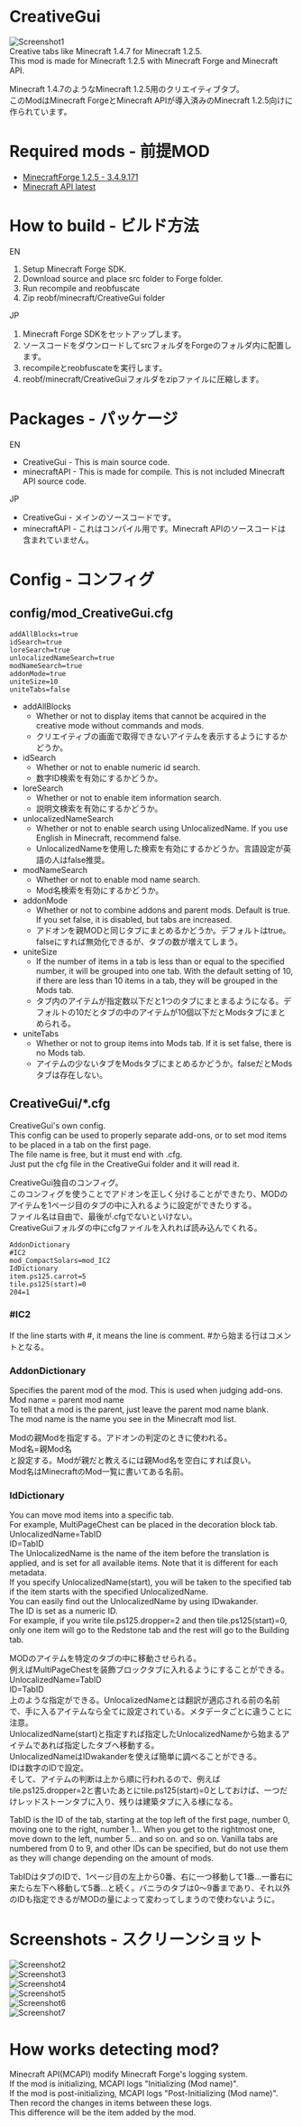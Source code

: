 # CreativeGui
![Screenshot1](screenshots/ss1.png)  
Creative tabs like Minecraft 1.4.7 for Minecraft 1.2.5.  
This mod is made for Minecraft 1.2.5 with Minecraft Forge and Minecraft API.  

Minecraft 1.4.7のようなMinecraft 1.2.5用のクリエイティブタブ。  
このModはMinecraft ForgeとMinecraft APIが導入済みのMinecraft 1.2.5向けに作られています。  

# Required mods - 前提MOD
* [MinecraftForge 1.2.5 - 3.4.9.171](https://files.minecraftforge.net/net/minecraftforge/forge/index_1.2.5.html)
* [Minecraft API latest](http://minecraft125user.nisfan.net/forum/viewtopic.php?f=11&t=133)

# How to build - ビルド方法
EN
1. Setup Minecraft Forge SDK.
1. Download source and place src folder to Forge folder.
1. Run recompile and reobfuscate
1. Zip reobf/minecraft/CreativeGui folder

JP
1. Minecraft Forge SDKをセットアップします。
1. ソースコードをダウンロードしてsrcフォルダをForgeのフォルダ内に配置します。
1. recompileとreobfuscateを実行します。
1. reobf/minecraft/CreativeGuiフォルダをzipファイルに圧縮します。

# Packages - パッケージ
EN
* CreativeGui - This is main source code.
* minecraftAPI - This is made for compile. This is not included Minecraft API source code.

JP
* CreativeGui - メインのソースコードです。
* minecraftAPI - これはコンパイル用です。Minecraft APIのソースコードは含まれていません。

# Config - コンフィグ
## config/mod_CreativeGui.cfg
```
addAllBlocks=true
idSearch=true
loreSearch=true
unlocalizedNameSearch=true
modNameSearch=true
addonMode=true
uniteSize=10
uniteTabs=false
```

* addAllBlocks
  * Whether or not to display items that cannot be acquired in the creative mode without commands and mods.
  * クリエイティブの画面で取得できないアイテムを表示するようにするかどうか。  
* idSearch
  * Whether or not to enable numeric id search.
  * 数字ID検索を有効にするかどうか。  
* loreSearch
  * Whether or not to enable item information search.
  * 説明文検索を有効にするかどうか。  
* unlocalizedNameSearch
  * Whether or not to enable search using UnlocalizedName. If you use English in Minecraft, recommend false.
  * UnlocalizedNameを使用した検索を有効にするかどうか。言語設定が英語の人はfalse推奨。  
* modNameSearch
  * Whether or not to enable mod name search.
  * Mod名検索を有効にするかどうか。  
* addonMode
  * Whether or not to combine addons and parent mods. Default is true. If you set false, it is disabled, but tabs are increased.
  * アドオンを親MODと同じタブにまとめるかどうか。デフォルトはtrue。falseにすれば無効化できるが、タブの数が増えてしまう。  
* uniteSize
  * If the number of items in a tab is less than or equal to the specified number, it will be grouped into one tab. With the default setting of 10, if there are less than 10 items in a tab, they will be grouped in the Mods tab.
  * タブ内のアイテムが指定数以下だと1つのタブにまとまるようになる。デフォルトの10だとタブの中のアイテムが10個以下だとModsタブにまとめられる。  
* uniteTabs
  * Whether or not to group items into Mods tab. If it is set false, there is no Mods tab.
  * アイテムの少ないタブをModsタブにまとめるかどうか。falseだとModsタブは存在しない。  
## CreativeGui/*.cfg
CreativeGui's own config.  
This config can be used to properly separate add-ons, or to set mod items to be placed in a tab on the first page.  
The file name is free, but it must end with .cfg.  
Just put the cfg file in the CreativeGui folder and it will read it.  

CreativeGui独自のコンフィグ。  
このコンフィグを使うことでアドオンを正しく分けることができたり、MODのアイテムを1ページ目のタブの中に入れるように設定ができたりする。  
ファイル名は自由で、最後が.cfgでないといけない。  
CreativeGuiフォルダの中にcfgファイルを入れれば読み込んでくれる。  

```
AddonDictionary
#IC2
mod_CompactSolars=mod_IC2
IdDictionary
item.ps125.carrot=5
tile.ps125(start)=0
204=1
```

### #IC2
If the line starts with #, it means the line is comment.
#から始まる行はコメントとなる。
### AddonDictionary
Specifies the parent mod of the mod. This is used when judging add-ons.  
Mod name = parent mod name  
To tell that a mod is the parent, just leave the parent mod name blank.  
The mod name is the name you see in the Minecraft mod list.  

Modの親Modを指定する。アドオンの判定のときに使われる。  
Mod名=親Mod名  
と設定する。Modが親だと教えるには親Mod名を空白にすれば良い。  
Mod名はMinecraftのMod一覧に書いてある名前。  

### IdDictionary
You can move mod items into a specific tab.  
For example, MultiPageChest can be placed in the decoration block tab.  
UnlocalizedName=TabID  
ID=TabID  
The UnlocalizedName is the name of the item before the translation is applied, and is set for all available items. Note that it is different for each metadata.  
If you specify UnlocalizedName(start), you will be taken to the specified tab if the item starts with the specified UnlocalizedName.  
You can easily find out the UnlocalizedName by using IDwakander.  
The ID is set as a numeric ID.  
For example, if you write tile.ps125.dropper=2 and then tile.ps125(start)=0, only one item will go to the Redstone tab and the rest will go to the Building tab.  

MODのアイテムを特定のタブの中に移動させられる。  
例えばMultiPageChestを装飾ブロックタブに入れるようにすることができる。  
UnlocalizedName=TabID  
ID=TabID  
上のような指定ができる。UnlocalizedNameとは翻訳が適応される前の名前で、手に入るアイテムなら全てに設定されている。メタデータごとに違うことに注意。  
UnlocalizedName(start)と指定すれば指定したUnlocalizedNameから始まるアイテムであれば指定したタブへ移動する。  
UnlocalizedNameはIDwakanderを使えば簡単に調べることができる。  
IDは数字のIDで設定。  
そして、アイテムの判断は上から順に行われるので、例えばtile.ps125.dropper=2と書いたあとにtile.ps125(start)=0としておけば、一つだけレッドストーンタブに入り、残りは建築タブに入る様になる。  

TabID is the ID of the tab, starting at the top left of the first page, number 0, moving one to the right, number 1... When you get to the rightmost one, move down to the left, number 5... and so on. and so on. Vanilla tabs are numbered from 0 to 9, and other IDs can be specified, but do not use them as they will change depending on the amount of mods.

TabIDはタブのIDで、1ページ目の左上から0番、右に一つ移動して1番...一番右に来たら左下へ移動して5番...と続く。バニラのタブは0～9番まであり、それ以外のIDも指定できるがMODの量によって変わってしまうので使わないように。  

# Screenshots - スクリーンショット
![Screenshot2](screenshots/ss2.png)  
![Screenshot3](screenshots/ss3.png)  
![Screenshot4](screenshots/ss4.png)  
![Screenshot5](screenshots/ss5.png)  
![Screenshot6](screenshots/ss6.png)  
![Screenshot7](screenshots/ss7.png)  

# How works detecting mod?
Minecraft API(MCAPI) modify Minecraft Forge's logging system.  
If the mod is initializing, MCAPI logs "Initializing (Mod name)".  
If the mod is post-initializing, MCAPI logs "Post-Initializing (Mod name)".  
Then record the changes in items between these logs.  
This difference will be the item added by the mod.  
